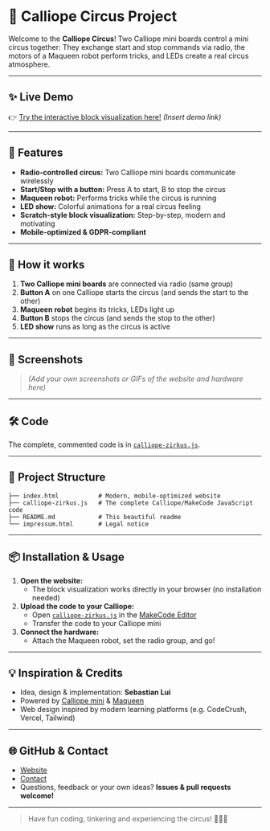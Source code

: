 # 🎪 Calliope Circus Project

Welcome to the **Calliope Circus**! Two Calliope mini boards control a mini circus together: They exchange start and stop commands via radio, the motors of a Maqueen robot perform tricks, and LEDs create a real circus atmosphere.

---

## ✨ Live Demo
👉 [Try the interactive block visualization here!](#) *(Insert demo link)*

---

## 🚀 Features

- **Radio-controlled circus:** Two Calliope mini boards communicate wirelessly
- **Start/Stop with a button:** Press A to start, B to stop the circus
- **Maqueen robot:** Performs tricks while the circus is running
- **LED show:** Colorful animations for a real circus feeling
- **Scratch-style block visualization:** Step-by-step, modern and motivating
- **Mobile-optimized & GDPR-compliant**

---

## 🧩 How it works

1. **Two Calliope mini boards** are connected via radio (same group)
2. **Button A** on one Calliope starts the circus (and sends the start to the other)
3. **Maqueen robot** begins its tricks, LEDs light up
4. **Button B** stops the circus (and sends the stop to the other)
5. **LED show** runs as long as the circus is active

---

## 📸 Screenshots

> *(Add your own screenshots or GIFs of the website and hardware here)*

---

## 🛠️ Code

The complete, commented code is in [`calliope-zirkus.js`](calliope-zirkus.js).

---

## 📝 Project Structure

```
├── index.html           # Modern, mobile-optimized website
├── calliope-zirkus.js   # The complete Calliope/MakeCode JavaScript code
├── README.md            # This beautiful readme
└── impressum.html       # Legal notice
```

---

## 📦 Installation & Usage

1. **Open the website:**
   - The block visualization works directly in your browser (no installation needed)
2. **Upload the code to your Calliope:**
   - Open [`calliope-zirkus.js`](calliope-zirkus.js) in the [MakeCode Editor](https://makecode.calliope.cc/)
   - Transfer the code to your Calliope mini
3. **Connect the hardware:**
   - Attach the Maqueen robot, set the radio group, and go!

---

## 💡 Inspiration & Credits

- Idea, design & implementation: **Sebastian Lui**
- Powered by [Calliope mini](https://calliope.cc/) & [Maqueen](https://www.dfrobot.com/product-1783.html)
- Web design inspired by modern learning platforms (e.g. CodeCrush, Vercel, Tailwind)

---

## 🌐 GitHub & Contact

- [Website](zirkusgkm.netlify.app)
- [Contact](mailto:kmuc@proton.me)
- Questions, feedback or your own ideas? **Issues & pull requests welcome!**

---

> Have fun coding, tinkering and experiencing the circus! 🤹‍♂️🎉 
